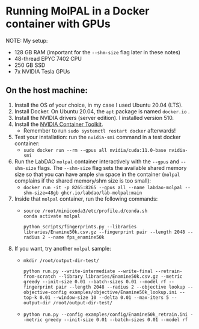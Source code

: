 # Running MolPAL in a Docker container with GPUs

NOTE: My setup:

* 128 GB RAM (important for the `--shm-size` flag later in these notes)
* 48-thread EPYC 7402 CPU
* 250 GB SSD
* 7x NVIDIA Tesla GPUs

## On the host machine:

1. Install the OS of your choice, in my case I used Ubuntu 20.04 (LTS).
1. Install Docker. On Ubuntu 20.04, the `apt` package is named `docker.io` .
1. Install the NVIDIA drivers (server edition). I installed version 510.
1. Install the [NVIDIA Container Toolkit](https://docs.nvidia.com/datacenter/cloud-native/container-toolkit/install-guide.html#setting-up-nvidia-container-toolkit).
    * Remember to run `sudo systemctl restart docker` afterwards!
1. Test your installation: run the `nvidia-smi` command in a test docker container:
    * `sudo docker run --rm --gpus all nvidia/cuda:11.0-base nvidia-smi`
1. Run the LabDAO `molpal` container interactively with the `--gpus` and `--shm-size` flags. The `--shm-size` flag sets the available shared memory size so that you can have ample `shm` space in the container (`molpal` complains if the shared memory/shm size is too small):
    * `docker run -it -p 8265:8265 --gpus all --name labdao-molpal --shm-size=48gb ghcr.io/labdao/lab-molpal:main`
1. Inside that `molpal` container, run the following commands:
    * ```
      source /root/miniconda3/etc/profile.d/conda.sh
      conda activate molpal

      python scripts/fingerprints.py --libraries libraries/Enamine50k.csv.gz --fingerprint pair --length 2048 --radius 2 --name fps_enamine50k
      ```
1. If you want, try another `molpal` sample:
    * ```
      mkdir /root/output-dir-test/

      python run.py --write-intermediate --write-final --retrain-from-scratch --library libraries/Enamine50k.csv.gz --metric greedy --init-size 0.01 --batch-sizes 0.01 --model rf --fingerprint pair --length 2048 --radius 2 --objective lookup --objective-config examples/objective/Enamine50k_lookup.ini --top-k 0.01 --window-size 10 --delta 0.01 --max-iters 5 --output-dir /root/output-dir-test/
      ```
    * ```
      python run.py --config examples/config/Enamine50k_retrain.ini --metric greedy --init-size 0.01 --batch-sizes 0.01 --model rf
      ```
